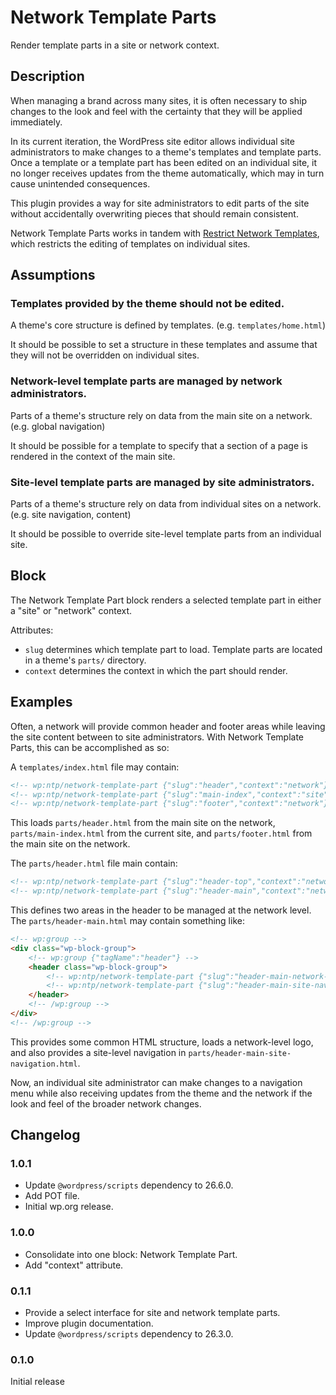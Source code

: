 # Network Template Parts

Render template parts in a site or network context.

## Description

When managing a brand across many sites, it is often necessary to ship changes to the look and feel with the certainty that they will be applied immediately.

In its current iteration, the WordPress site editor allows individual site administrators to make changes to a theme's templates and template parts. Once a template or a template part has been edited on an individual site, it no longer receives updates from the theme automatically, which may in turn cause unintended consequences.

This plugin provides a way for site administrators to edit parts of the site without accidentally overwriting pieces that should remain consistent.

Network Template Parts works in tandem with [Restrict Network Templates](https://github.com/happyprime/restrict-network-templates), which restricts the editing of templates on individual sites.

## Assumptions

### Templates provided by the theme should not be edited.

A theme's core structure is defined by templates. (e.g. `templates/home.html`)

It should be possible to set a structure in these templates and assume that they will not be overridden on individual sites.

### Network-level template parts are managed by network administrators.

Parts of a theme's structure rely on data from the main site on a network. (e.g. global navigation)

It should be possible for a template to specify that a section of a page is rendered in the context of the main site.

### Site-level template parts are managed by site administrators.

Parts of a theme's structure rely on data from individual sites on a network. (e.g. site navigation, content)

It should be possible to override site-level template parts from an individual site.

## Block

The Network Template Part block renders a selected template part in either a "site" or "network" context.

Attributes:

* `slug` determines which template part to load. Template parts are located in a theme's `parts/` directory.
* `context` determines the context in which the part should render.

## Examples

Often, a network will provide common header and footer areas while leaving the site content between to site administrators. With Network Template Parts, this can be accomplished as so:

A `templates/index.html` file may contain:

```html
<!-- wp:ntp/network-template-part {"slug":"header","context":"network"} /-->
<!-- wp:ntp/network-template-part {"slug":"main-index","context":"site"} /-->
<!-- wp:ntp/network-template-part {"slug":"footer","context":"network"} /-->
```

This loads `parts/header.html` from the main site on the network, `parts/main-index.html` from the current site, and `parts/footer.html` from the main site on the network.

The `parts/header.html` file main contain:

```html
<!-- wp:ntp/network-template-part {"slug":"header-top","context":"network"} /-->
<!-- wp:ntp/network-template-part {"slug":"header-main","context":"network"} /-->
```

This defines two areas in the header to be managed at the network level. The `parts/header-main.html` may contain something like:

```html
<!-- wp:group -->
<div class="wp-block-group">
	<!-- wp:group {"tagName":"header"} -->
	<header class="wp-block-group">
		<!-- wp:ntp/network-template-part {"slug":"header-main-network-logo","context":"network"} /-->
		<!-- wp:ntp/network-template-part {"slug":"header-main-site-navigation","context":"site"} /-->
	</header>
	<!-- /wp:group -->
</div>
<!-- /wp:group -->
```

This provides some common HTML structure, loads a network-level logo, and also provides a site-level navigation in `parts/header-main-site-navigation.html`.

Now, an individual site administrator can make changes to a navigation menu while also receiving updates from the theme and the network if the look and feel of the broader network changes.

## Changelog

### 1.0.1

* Update `@wordpress/scripts` dependency to 26.6.0.
* Add POT file.
* Initial wp.org release.

### 1.0.0

* Consolidate into one block: Network Template Part.
* Add "context" attribute.

### 0.1.1

* Provide a select interface for site and network template parts.
* Improve plugin documentation.
* Update `@wordpress/scripts` dependency to 26.3.0.

### 0.1.0

Initial release
